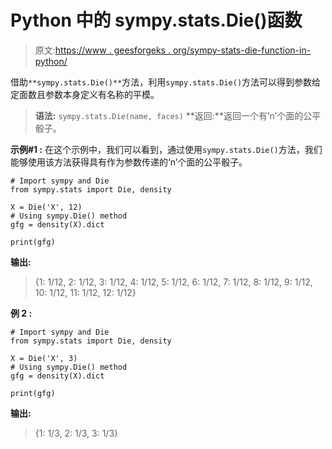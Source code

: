 # Python 中的 sympy.stats.Die()函数

> 原文:[https://www . geesforgeks . org/sympy-stats-die-function-in-python/](https://www.geeksforgeeks.org/sympy-stats-die-function-in-python/)

借助`**sympy.stats.Die()**`方法，利用`sympy.stats.Die()`方法可以得到参数给定面数且参数本身定义有名称的平模。

> **语法:** `sympy.stats.Die(name, faces)`
> **返回:**返回一个有‘n’个面的公平骰子。

**示例#1 :**
在这个示例中，我们可以看到，通过使用`sympy.stats.Die()`方法，我们能够使用该方法获得具有作为参数传递的‘n’个面的公平骰子。

```
# Import sympy and Die
from sympy.stats import Die, density

X = Die('X', 12)
# Using sympy.Die() method
gfg = density(X).dict

print(gfg)
```

**输出:**

> {1: 1/12, 2: 1/12, 3: 1/12, 4: 1/12, 5: 1/12, 6: 1/12, 7: 1/12, 8: 1/12, 9: 1/12, 10: 1/12, 11: 1/12, 12: 1/12}

**例 2 :**

```
# Import sympy and Die
from sympy.stats import Die, density

X = Die('X', 3)
# Using sympy.Die() method
gfg = density(X).dict

print(gfg)
```

**输出:**

> {1: 1/3, 2: 1/3, 3: 1/3}